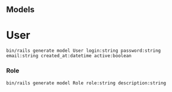 ## Models
# User

```
bin/rails generate model User login:string password:string email:string created_at:datetime active:boolean
```

### Role
```
bin/rails generate model Role role:string description:string
```